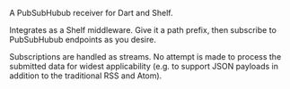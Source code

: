 A PubSubHubub receiver for Dart and Shelf.

Integrates as a Shelf middleware. Give it a path prefix, then subscribe to
PubSubHubub endpoints as you desire. 

Subscriptions are handled as streams. No attempt is made to process the 
submitted data for widest applicability (e.g. to support JSON payloads in 
addition to the traditional RSS and Atom).